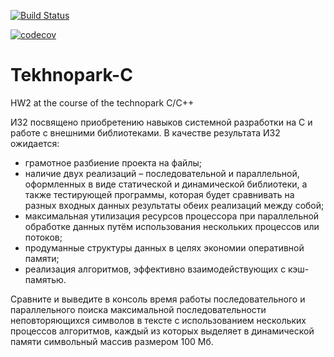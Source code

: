 [![Build Status](https://travis-ci.com/TimRazumov/Tekhnopark-C.svg?branch=making-hw-2)](https://travis-ci.com/TimRazumov/Tekhnopark-C)

[![codecov](https://codecov.io/gh/TimRazumov/Tekhnopark-C/branch/making-hw-2/graph/badge.svg)](https://codecov.io/gh/TimRazumov/Tekhnopark-C)

# Tekhnopark-C
HW2 at the course of the technopark C/C++

ИЗ2 посвящено приобретению навыков системной разработки на C и работе с внешними библиотеками. В качестве результата ИЗ2 ожидается:
* грамотное разбиение проекта на файлы;
* наличие двух реализаций – последовательной и параллельной, оформленных в виде статической и динамической библиотеки, а также тестирующей программы, которая будет сравнивать на разных входных данных результаты обеих реализаций между собой;
* максимальная утилизация ресурсов процессора при параллельной обработке данных путём использования нескольких процессов или потоков;
* продуманные структуры данных в целях экономии оперативной памяти;
* реализация алгоритмов, эффективно взаимодействующих с кэш-памятью.

Сравните и выведите в консоль время работы последовательного и параллельного поиска максимальной последовательности неповторяющихся символов в тексте с использованием нескольких процессов алгоритмов, каждый из которых выделяет в динамической памяти символьный массив размером 100 Мб.
